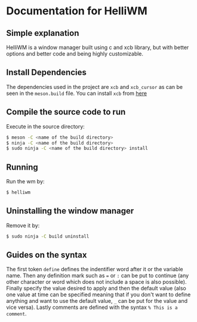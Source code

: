 # Documentation for HelliWM

## Simple explanation
HelliWM is a window manager built using c and xcb library, but with better options and better code and being highly customizable.

## Install Dependencies
The dependencies used in the project are `xcb` and `xcb_cursor` as can be seen in the `meson.build` file.
You can install `xcb` from [here](https://xcb.freedesktop.org/dist/)

## Compile the source code to run
Execute in the source directory:
```bash
$ meson -C <name of the build directory>
$ ninja -C <name of the build directory>
$ sudo ninja -C <name of the build directory> install
```
## Running
Run the wm by:
```sh
$ helliwm
```
## Uninstalling the window manager
Remove it by:
```sh
$ sudo ninja -C build uninstall
```

## Guides on the syntax
The first token `define` defines the indentifier word after it or the variable name.
Then any definition mark such as `=` or `:` can be put to continue (any other character or word which does not include a space is also possible).
Finally specify the value desired to apply and then the default value (also one value at time can be specified meaning that if you don't want to define anything and want to use the default value, `_` can be put for the value and vice versa).
Lastly comments are defined with the syntax `% This is a comment`.
